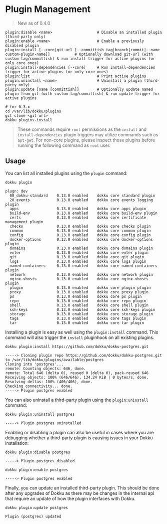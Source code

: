 # Plugin Management

> New as of 0.4.0

```
plugin:disable <name>                    # Disable an installed plugin (third-party only)
plugin:enable <name>                     # Enable a previously disabled plugin
plugin:install [--core|git-url [--committish tag|branch|commit|--name custom-plugin-name]]           # Optionally download git-url (with custom tag/committish) & run install trigger for active plugins (or only core ones)
plugin:install-dependencies [--core]     # Run install-dependencies trigger for active plugins (or only core ones)
plugin:list                              # Print active plugins
plugin:uninstall <name>                  # Uninstall a plugin (third-party only)
plugin:update [name [committish]]        # Optionally update named plugin from git (with custom tag/committish) & run update trigger for active plugins
```

```shell
# for 0.3.x
cd /var/lib/dokku/plugins
git clone <git url>
dokku plugins-install
```

> These commands require `root` permissions as the `install` and `install-dependencies` plugin triggers may utilize commands such as `apt-get`. For non-core plugins, please inspect those plugins before running the following command as `root` user.

## Usage

You can list all installed plugins using the `plugin` command:

```shell
dokku plugin
```

```
plugn: dev
  00_dokku-standard    0.13.0 enabled    dokku core standard plugin
  20_events            0.13.0 enabled    dokku core events logging plugin
  apps                 0.13.0 enabled    dokku core apps plugin
  build-env            0.13.0 enabled    dokku core build-env plugin
  certs                0.13.0 enabled    dokku core certificate management plugin
  checks               0.13.0 enabled    dokku core checks plugin
  common               0.13.0 enabled    dokku core common plugin
  config               0.13.0 enabled    dokku core config plugin
  docker-options       0.13.0 enabled    dokku core docker-options plugin
  domains              0.13.0 enabled    dokku core domains plugin
  enter                0.13.0 enabled    dokku core enter plugin
  git                  0.13.0 enabled    dokku core git plugin
  logs                 0.13.0 enabled    dokku core logs plugin
  named-containers     0.13.0 enabled    dokku core named containers plugin
  network              0.13.0 enabled    dokku core network plugin
  nginx-vhosts         0.13.0 enabled    dokku core nginx-vhosts plugin
  plugin               0.13.0 enabled    dokku core plugin plugin
  proxy                0.13.0 enabled    dokku core proxy plugin
  ps                   0.13.0 enabled    dokku core ps plugin
  repo                 0.13.0 enabled    dokku core repo plugin
  shell                0.13.0 enabled    dokku core shell plugin
  ssh-keys             0.13.0 enabled    dokku core ssh-keys plugin
  storage              0.13.0 enabled    dokku core storage plugin
  tags                 0.13.0 enabled    dokku core tags plugin
  tar                  0.13.0 enabled    dokku core tar plugin
```

Installing a plugin is easy as well using the `plugin:install` command. This command will also trigger the `install` pluginhook on all existing plugins.

```shell
dokku plugin:install https://github.com/dokku/dokku-postgres.git
```

```
-----> Cloning plugin repo https://github.com/dokku/dokku-postgres.git to /var/lib/dokku/plugins/available/postgres
Cloning into 'postgres'...
remote: Counting objects: 646, done.
remote: Total 646 (delta 0), reused 0 (delta 0), pack-reused 646
Receiving objects: 100% (646/646), 134.24 KiB | 0 bytes/s, done.
Resolving deltas: 100% (406/406), done.
Checking connectivity... done.
-----> Plugin postgres enabled
```

You can also uninstall a third-party plugin using the `plugin:uninstall` command:

```shell
dokku plugin:uninstall postgres
```

```
-----> Plugin postgres uninstalled
```

Enabling or disabling a plugin can also be useful in cases where you are debugging whether a third-party plugin is causing issues in your Dokku installation:

```shell
dokku plugin:disable postgres
```

```
-----> Plugin postgres disabled
```

```shell
dokku plugin:enable postgres
```

```
-----> Plugin postgres enabled
```

Finally, you can update an installed third-party plugin. This should be done after any upgrades of Dokku as there may be changes in the internal api that require an update of how the plugin interfaces with Dokku.

```shell
dokku plugin:update postgres
```

```
Plugin (postgres) updated
```
